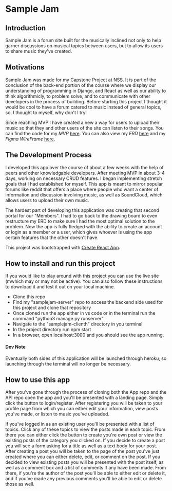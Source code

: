 <!-- TODO: UPDATE THE README -->
# Sample Jam

## Introduction

Sample Jam is a forum site built for the musically inclined not only to help garner discussions on musical topics between users, but to allow its users to share music they've created.

## Motivations

Sample Jam was made for my Capstone Project at NSS. It is part of the conclusion of the back-end portion of the course where we display our understanding of programming in Django, and React as well as our ability to think algorithmicly, to problem solve, and to communicate with other developers in the process of building. Before starting this project I thought it would be cool to have a forum catered to music instead of general topics, so, I thought to myself, why don't I try!

Since reaching MVP I have created a new a way for users to upload their music so that they and other users of the site can listen to their songs. You can find the code for my *MVP* [here](https://github.com/Juulo/musilink/commit/0b24cc2afb63ff34b6686480f2269b0343fb6de6). You can also view my *ERD* [here](https://drawsql.app/juulu/diagrams/samplejam) and my *Figma WireFrame* [here](https://www.figma.com/file/60AUvqrPH3erq0ZhCBf24q/Untitled?node-id=0%3A1).

## The Development Process

I developed this app over the course of about a few weeks with the help of peers and other knowledgable developers. After meeting MVP in about 3-4 days, working on necessary CRUD features. I began implementing stretch goals that I had established for myself. This app is meant to mirror popular forums like reddit that offers a place where people who want a center of information and discussion involving music, as well as SoundCloud, which allows users to upload their own music. 

The hardest part of developing this application was creating that second portal for our "Members". I had to go back to the drawing board to even restructure my ERD to make sure I had the most optimal solution to the problem. Now the app is fully fledged with the ability to create an account or login as a member or a user, which gives whoever is using the app certain features that the other doesn't have.

This project was bootstrapped with [Create React App](https://github.com/facebook/create-react-app).

## How to install and run this project

If you would like to play around with this project you can use the live site (mwhich may or may not be active). You can also follow these instructions to download it and test it out on your local machine.

- Clone this repo
- Find my "samplejam-server" repo to access the backend side used for this project and clone that repository
- Once cloned run the app either in vs code or in the terminal run the command "python3 manage.py runserver"
- Navigate to the "samplejam-clienth" directory in you terminal
- In the project directory run npm start
- In a browser, open localhost:3000 and you should see the app running.

#### Dev Note

Eventually both sides of this application will be launched through heroku, so launching through the terminal will no longer be necessary.

## How to use this app

After you've gone through the process of cloning both the App repo and the API repo open the app and you'll be presented with a landing page. Simply click the button to login/register. After registering you will be taken to your profile page from which you can either edit your information, view posts you've made, or listen to music you've uploaded.

If you've logged in as an existing user you'll be presented with a list of topics. Click any of these topics to view the posts made in each topic. From there you can either click the button to create you're own post or view the existing posts of the category you clicked on. If you decide to create a post you will see a form asking for a title as well as a text body for your post. After creating a post you will be taken to the page of the post you've just created where you can either delete, edit, or comment on the post. If you decided to view existing posts you will be presented with the post itself, as well as a comment box and a list of comments if any have been made. From there, if you're the author of the post you'll be able to either edit or delete it, and if you've made any previous comments you'll be able to edit or delete those as well.
